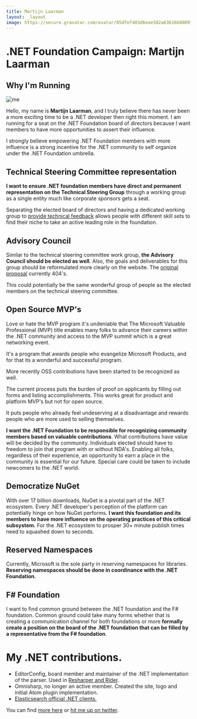 ```yaml
---
title: Martijn Laarman
layout: _layout
image: https://secure.gravatar.com/avatar/05dfef403d6eae502a63616b800910af?s=192&r=g&d=retro
---
```


# .NET Foundation Campaign: Martijn Laarman

## Why I'm Running

![me](https://secure.gravatar.com/avatar/05dfef403d6eae502a63616b800910af?s=192&r=g&d=retro)

Hello, my name is **Martijn Laarman**, and I truly believe there has never been a more exciting time to be a .NET developer then right this moment. I am running for a seat on the .NET Foundation board of directors because I want members to have more opportunities to assert their influence. 

I strongly believe empowering .NET Foundation members with more influence is a strong incentive for the .NET community to self organize under the .NET Foundation umbrella. 

## Technical Steering Committee representation

**I want to ensure .NET foundation members have direct and permanent representation on the Technical Steering Group** through a working group as a single entity much like corporate sponsors gets a seat.

Separating the elected board of directors and having a dedicated working group to [provide technical feedback](https://dotnetfoundation.org/About) allows people with different skill sets to find their niche to take an active leading role in the foundation.

## Advisory Council

Similar to the technical steering committee work group, **the Advisory Council should be elected as well**. Also, the goals and deliverables for this group should be reformulated more clearly on the website. The [original proposal](http://www.dotnetfoundation.org/Media/Default/Documents/net-foundation-advisory-council-proposal.pdf) currently 404's.

This could potentially be the same wonderful group of people as the elected members on the technical steering committee.

## Open Source MVP's 

Love or hate the MVP program it's undeniable that The Microsoft Valuable Professional (MVP) title enables many folks to advance their careers within the .NET community and access to the MVP summit which is a great networking event. 

It's a program that awards people who evangelize Microsoft Products, and for that its a wonderful and successful program. 

More recently OSS contributions have been started to be recognized as well. 

The current process puts the burden of proof on applicants by filling out forms and listing accomplishments. This works great for product and platform MVP's but not for open source. 

It puts people who already feel undeserving at a disadvantage and rewards people who are more used to selling themselves. 

**I want the .NET Foundation to be responsible for recognizing community members based on valuable contributions**. What contributions have value will be decided by the community. Individuals elected should have to freedom to join that program with or without NDA's. Enabling all folks, regardless of their experience, an opportunity to earn a place in the community is essential for our future. Special care could be taken to include newcomers to the .NET world. 

## Democratize NuGet

With over 17 billion downloads, NuGet is a pivotal part of the .NET ecosystem. Every .NET developer's perception of the platform can potentially hinge on how NuGet performs. **I want this foundation and its members to have more influence on the operating practices of this critical subsystem.** For the .NET ecosystem to prosper 30+ minute publish times need to squashed down to seconds. 

## Reserved Namespaces

Currently, Microsoft is the sole party in reserving namespaces for libraries. **Reserving namespaces should be done in coordinance with the .NET Foundation.**

## F# Foundation

I want to find common ground between the .NET foundation and the F# foundation. Common ground could take many forms whether that is creating a communication channel for both foundations or more **formally create a position on the board of the .NET foundation that can be filled by a representative from the F# foundation**.

# My .NET contributions.

* EditorConfig, board member and maintainer of the .NET implementation of the parser. Used in [Resharper and Rider](https://www.jetbrains.com/help/rider/Third_Party_Software.html).
* Omnisharp, no longer an active member. Created the site, logo and initial Atom plugin implementation.
* [Elasticsearch official .NET clients.](https://www.nuget.org/profiles/elasticsearch)

You can find [more here](https://www.nuget.org/profiles/Mpdreamz) or [hit me up on twitter](https://twitter.com/Mpdreamz).
